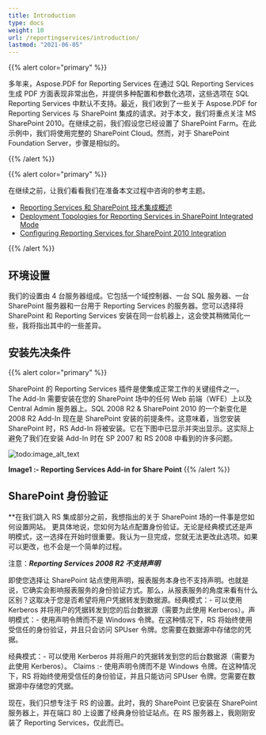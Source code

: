 ```yaml
---
title: Introduction
type: docs
weight: 10
url: /reportingservices/introduction/
lastmod: "2021-06-05"
---
```


{{% alert color="primary" %}}

多年来，Aspose.PDF for Reporting Services 在通过 SQL Reporting Services 生成 PDF 方面表现非常出色，并提供多种配置和参数化选项，这些选项在 SQL Reporting Services 中默认不支持。最近，我们收到了一些关于 Aspose.PDF for Reporting Services 与 SharePoint 集成的请求。对于本文，我们将重点关注 MS SharePoint 2010。在继续之前，我们假设您已经设置了 SharePoint Farm。在此示例中，我们将使用完整的 SharePoint Cloud。然而，对于 SharePoint Foundation Server，步骤是相似的。

{{% /alert %}}

{{% alert color="primary" %}}

在继续之前，让我们看看我们在准备本文过程中咨询的参考主题。

- [Reporting Services 和 SharePoint 技术集成概述](http://msdn.microsoft.com/en-us/library/bb326358.aspx)
- [Deployment Topologies for Reporting Services in SharePoint Integrated Mode](http://msdn.microsoft.com/en-us/library/bb510781.aspx)
- [Configuring Reporting Services for SharePoint 2010 Integration](http://msdn.microsoft.com/en-us/library/bb326356.aspx)

{{% /alert %}}

## 环境设置

我们的设置由 4 台服务器组成。它包括一个域控制器、一台 SQL 服务器、一台 SharePoint 服务器和一台用于 Reporting Services 的服务器。您可以选择将 SharePoint 和 Reporting Services 安装在同一台机器上，这会使其稍微简化一些，我将指出其中的一些差异。

## 安装先决条件

{{% alert color="primary" %}}

SharePoint 的 Reporting Services 插件是使集成正常工作的关键组件之一。 The Add-In 需要安装在您的 SharePoint 场中的任何 Web 前端（WFE）上以及 Central Admin 服务器上。SQL 2008 R2 & SharePoint 2010 的一个新变化是 2008 R2 Add-In 现在是 SharePoint 安装的前提条件。这意味着，当您安装 SharePoint 时，RS Add-In 将被安装。它在下图中已显示并突出显示。这实际上避免了我们在安装 Add-In 时在 SP 2007 和 RS 2008 中看到的许多问题。

![todo:image_alt_text](introduction_1.png)

**Image1 :- Reporting Services Add-in for Share Point**
{{% /alert %}}

## SharePoint 身份验证

**在我们跳入 RS 集成部分之前，我想指出的关于 SharePoint 场的一件事是您如何设置网站。 更具体地说，您如何为站点配置身份验证。无论是经典模式还是声明模式，这一选择在开始时很重要。我认为一旦完成，您就无法更改此选项。如果可以更改，也不会是一个简单的过程。

注意：***Reporting Services 2008 R2 不支持声明***

即使您选择让 SharePoint 站点使用声明，报表服务本身也不支持声明。也就是说，它确实会影响报表服务的身份验证方式。那么，从报表服务的角度来看有什么区别？这取决于您是否希望将用户凭据转发到数据源。经典模式：- 可以使用 Kerberos 并将用户的凭据转发到您的后台数据源（需要为此使用 Kerberos）。声明模式：- 使用声明令牌而不是 Windows 令牌。在这种情况下，RS 将始终使用受信任的身份验证，并且只会访问 SPUser 令牌。您需要在数据源中存储您的凭据。

经典模式：- 可以使用 Kerberos 并将用户的凭据转发到您的后台数据源（需要为此使用 Kerberos）。
Claims :- 使用声明令牌而不是 Windows 令牌。在这种情况下，RS 将始终使用受信任的身份验证，并且只能访问 SPUser 令牌。您需要在数据源中存储您的凭据。

现在，我们只想专注于 RS 的设置。此时，我的 SharePoint 已安装在 SharePoint 服务器上，并在端口 80 上设置了经典身份验证站点。在 RS 服务器上，我刚刚安装了 Reporting Services，仅此而已。